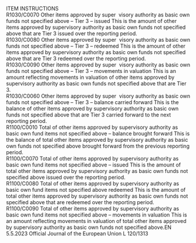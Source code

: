  
ITEM  INSTRUCTIONS  
R1030/C0070  Other items approved by super ­
visory authority as basic own 
funds not specified above – Tier 3 
– issued  This is the amount of other items approved by supervisory authority as 
basic own funds not specified above that are Tier 3 issued over the 
reporting period.  
R1030/C0080  Other items approved by super ­
visory authority as basic own 
funds not specified above – Tier 3 
– redeemed  This is the amount of other items approved by supervisory authority as 
basic own funds not specified above that are Tier 3 redeemed over the 
reporting period.  
R1030/C0090  Other items approved by super ­
visory authority as basic own 
funds not specified above – Tier 3 
– movements in valuation  This is an amount reflecting movements in valuation of other items 
approved by supervisory authority as basic own funds not specified 
above that are Tier 3.  
R1030/C0060  Other items approved by super ­
visory authority as basic own 
funds not specified above – Tier 3 
– balance carried forward  This is the balance of other items approved by supervisory authority as 
basic own funds not specified above that are Tier 3 carried forward to the 
next reporting period.  
R1100/C0010  Total of other items approved by 
supervisory authority as basic 
own fund items not specified 
above – balance brought forward  This is the balance of total other items approved by supervisory authority 
as basic own funds not specified above brought forward from the 
previous reporting period.  
R1100/C0070  Total of other items approved by 
supervisory authority as basic 
own fund items not specified 
above – issued  This is the amount of total other items approved by supervisory authority 
as basic own funds not specified above issued over the reporting period.  
R1100/C0080  Total of other items approved by 
supervisory authority as basic 
own fund items not specified 
above redeemed  This is the amount of total other items approved by supervisory authority 
as basic own funds not specified above that are redeemed over the 
reporting period.  
R1100/C0090  Total of other items approved by 
supervisory authority as basic 
own fund items not specified 
above – movements in valuation  This is an amount reflecting movements in valuation of total other items 
approved by supervisory authority as basic own funds not specified 
above.EN  5.5.2023 Official Journal of the European Union L 120/1313